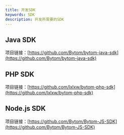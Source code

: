 ```yaml
---
title: 开发SDK
keywords: SDK
description: 开发所需要的SDK
---
```


##  Java SDK

项目链接：[https://github.com/Bytom/bytom-java-sdk](https://github.com/Bytom/bytom-java-sdk)

## PHP SDK

项目链接：[https://github.com/lxlxw/bytom-php-sdk](https://github.com/lxlxw/bytom-php-sdk)

## Node.js SDK

项目链接：[https://github.com/Bytom/Bytom-JS-SDK](https://github.com/Bytom/Bytom-JS-SDK)



